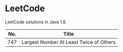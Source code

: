 # LeetCode
LeetCode solutions in Java 1.8.

| No. | Title |
| ------------- |:-------------:|
| 747 | Largest Number At Least Twice of Others |
